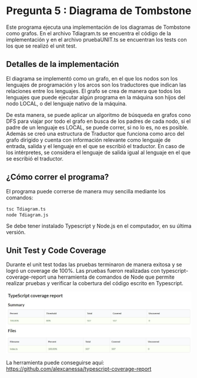 # Pregunta 5 : Diagrama de Tombstone

Este programa ejecuta una implementación de los diagramas de Tombstone como grafos. En el archivo Tdiagram.ts se encuentra el código de la implementación y en el archivo pruebaUNIT.ts se encuentran los tests con los que se realizó el unit test.

## Detalles de la implementación
El diagrama se implementó como un grafo, en el que los nodos son los lenguajes de programación y los arcos son los traductores que indican las relaciones entre los lenguajes. El grafo se crea de manera que todos los lenguajes que puede ejecutar algún programa en la máquina son hijos del nodo LOCAL, o del lenguaje nativo de la máquina.

De esta manera, se puede aplicar un algoritmo de búsqueda en grafos cono DFS para viajar por todo el grafo en busca de los padres de cada nodo, si el padre de un lenguaje es LOCAL, se puede correr, si no lo es, no es posible. Además se creó una estructura de Traductor que funciona como arco del grafo dirigido y cuenta con información relevante como lenguaje de entrada, salida y el lenguaje en el que se escribió el traductor. En caso de los intérpretes, se considera el lenguaje de salida igual al lenguaje en el que se escribió el traductor.

## ¿Cómo correr el programa?
El programa puede correrse de manera muy sencilla mediante los comandos:

    tsc Tdiagram.ts
    node Tdiagram.js
    
Se debe tener instalado Typescript y Node.js en el computador, en su última versión.

## Unit Test y Code Coverage
Durante el unit test todas las pruebas terminaron de manera exitosa y se logró un coverage de 100%. Las pruebas fueron realizadas con typescript-coverage-report una herramienta de comandos de Node que permite realizar pruebas y verificar la cobertura del código escrito en Typescript.


<img src="coverage.jpg" alt="tests"/>

La herramienta puede conseguirse aquí: https://github.com/alexcanessa/typescript-coverage-report
